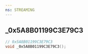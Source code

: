 ```yaml
---
ns: STREAMING
---
```

## _0x5A8B01199C3E79C3

```c
// 0x5A8B01199C3E79C3
void _0x5A8B01199C3E79C3();
```

